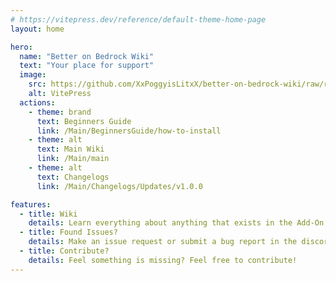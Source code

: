 ```yaml
---
# https://vitepress.dev/reference/default-theme-home-page
layout: home

hero:
  name: "Better on Bedrock Wiki"
  text: "Your place for support"
  image:
    src: https://github.com/XxPoggyisLitxX/better-on-bedrock-wiki/raw/refs/heads/main/Main/assets/title.png
    alt: VitePress
  actions:
    - theme: brand
      text: Beginners Guide
      link: /Main/BeginnersGuide/how-to-install
    - theme: alt
      text: Main Wiki
      link: /Main/main
    - theme: alt
      text: Changelogs
      link: /Main/Changelogs/Updates/v1.0.0

features:
  - title: Wiki
    details: Learn everything about anything that exists in the Add-On
  - title: Found Issues?
    details: Make an issue request or submit a bug report in the discord server!
  - title: Contribute?
    details: Feel something is missing? Feel free to contribute!
---
```


